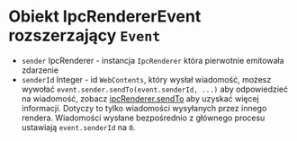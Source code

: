 # Obiekt IpcRendererEvent rozszerzający `Event`

* `sender` IpcRenderer - instancja `IpcRenderer` która pierwotnie emitowała zdarzenie
* `senderId` Integer - id `WebContents`, który wysłał wiadomość, możesz wywołać `event.sender.sendTo(event.senderId, ...)` aby odpowiedzieć na wiadomość, zobacz [ipcRenderer.sendTo][ipc-renderer-sendto] aby uzyskać więcej informacji. Dotyczy to tylko wiadomości wysyłanych przez innego rendera. Wiadomości wysłane bezpośrednio z głównego procesu ustawiają `event.senderId` na `0`.

[ipc-renderer-sendto]: #ipcrenderersendtowindowid-channel--arg1-arg2-
